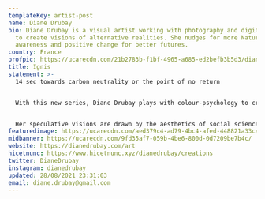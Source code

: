 ```yaml
---
templateKey: artist-post
name: Diane Drubay
bio: Diane Drubay is a visual artist working with photography and digital media
  to create visions of alternative realities. She nudges for more Nature
  awareness and positive change for better futures.
country: France
profpic: https://ucarecdn.com/21b2783b-f1bf-4965-a685-ed2befb3b5d3/diane_500c.gif
title: Ignis
statement: >-
  14 sec towards carbon neutrality or the point of no return 


  With this new series, Diane Drubay plays with colour-psychology to create an immersion that is both fascinating and shattering. She takes the viewer into an idealized vision of a world where interference colours cover the sky, creating a subjugating sense of calm. In this piece, seconds become years. Gradually this mesmerizing world is being transformed into a darker, but equally fascinating vision. 14 seconds to experience the metamorphosis of utopia into dystopia. 14 years to reach carbon neutrality or the point of no return.


  Her speculative visions are drawn by the aesthetics of social science fiction literature and current climate science discoveries. She advocates for optimistic images interpreting shocking stories of possible futures.
featuredimage: https://ucarecdn.com/aed379c4-ad79-4bc4-afed-448821a33c48/
midbanner: https://ucarecdn.com/9fd35af7-059b-4be6-800d-0d7209be7b4c/
website: https://dianedrubay.com/art
hicetnunc: https://www.hicetnunc.xyz/dianedrubay/creations
twitter: DianeDrubay
instagram: dianedrubay
updated: 28/08/2021 23:31:03
email: diane.drubay@gmail.com
---
```

